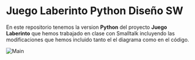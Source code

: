 #  Juego Laberinto Python Diseño SW

En este repositorio tenemos la version **Python** del proyecto **Juego Laberinto** que hemos trabajado en clase con Smalltalk incluyendo las modificaciones que hemos incluido tanto el el diagrama como en el código.


![Main](https://github.com/user-attachments/assets/6961fcdc-7892-4a68-a8bf-194fec001021)

